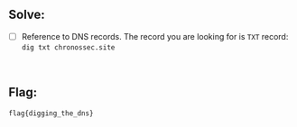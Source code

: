 ## Solve:
- [ ] Reference to DNS records. The record you are looking for is `TXT` record: <br>
  ```dig txt chronossec.site```

<br>

## Flag:
`flag{digging_the_dns}`

